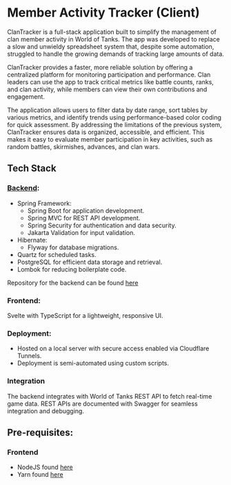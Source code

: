 # Member Activity Tracker (Client)

ClanTracker is a full-stack application built to simplify the management of clan member activity in World of Tanks. The app was developed to replace a slow and unwieldy spreadsheet system that, despite some automation, struggled to handle the growing demands of tracking large amounts of data.

ClanTracker provides a faster, more reliable solution by offering a centralized platform for monitoring participation and performance. Clan leaders can use the app to track critical metrics like battle counts, ranks, and clan activity, while members can view their own contributions and engagement.

The application allows users to filter data by date range, sort tables by various metrics, and identify trends using performance-based color coding for quick assessment. By addressing the limitations of the previous system, ClanTracker ensures data is organized, accessible, and efficient. This makes it easy to evaluate member participation in key activities, such as random battles, skirmishes, advances, and clan wars.

## Tech Stack
### [Backend](https://github.com/Th3-Hero/clan-tracker):
- Spring Framework:
    - Spring Boot for application development.
    - Spring MVC for REST API development.
    - Spring Security for authentication and data security.
    - Jakarta Validation for input validation.
- Hibernate:
    - Flyway for database migrations.
- Quartz for scheduled tasks.
- PostgreSQL for efficient data storage and retrieval.
- Lombok for reducing boilerplate code.

Repository for the backend can be found [here](https://github.com/Th3-Hero/clan-tracker)

### Frontend:
Svelte with TypeScript for a lightweight, responsive UI.

### Deployment:
- Hosted on a local server with secure access enabled via Cloudflare Tunnels.
- Deployment is semi-automated using custom scripts.

### Integration
The backend integrates with World of Tanks REST API to fetch real-time game data. REST APIs are documented with Swagger for seamless integration and debugging.

## Pre-requisites:
### Frontend
- NodeJS found [here](https://nodejs.org/en/download)
- Yarn found [here](https://yarnpkg.com/getting-started/install)